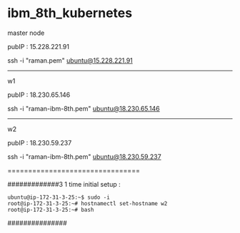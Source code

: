 # ibm_8th_kubernetes

master node

pubIP : 15.228.221.91

ssh -i "raman.pem" ubuntu@15.228.221.91

-------------
w1

pubIP : 18.230.65.146

ssh -i "raman-ibm-8th.pem" ubuntu@18.230.65.146

--------------
w2 

pubIP : 18.230.59.237

ssh -i "raman-ibm-8th.pem" ubuntu@18.230.59.237


================================

#############3
1 time initial setup :

```
ubuntu@ip-172-31-3-25:~$ sudo -i
root@ip-172-31-3-25:~# hostnamectl set-hostname w2
root@ip-172-31-3-25:~# bash
```
###############
